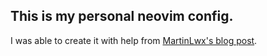 ## This is my personal neovim config.

I was able to create it with help from [MartinLwx's blog post](https://martinlwx.github.io/en/config-neovim-from-scratch/).
